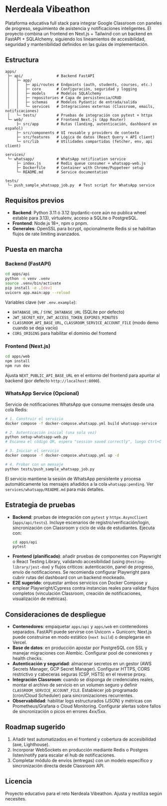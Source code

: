 # Nerdeala Vibeathon

Plataforma educativa full stack para integrar Google Classroom con paneles de progreso, seguimiento de asistencia y notificaciones inteligentes. El proyecto combina un frontend en Next.js + Tailwind con un backend en FastAPI + SQLAlchemy, siguiendo los lineamientos de accesibilidad, seguridad y mantenibilidad definidos en las guías de implementación.

## Estructura

```
apps/
 ├─ api/               # Backend FastAPI
 │   ├─ app/
 │   │   ├─ api/routes # Endpoints (auth, students, courses, etc.)
 │   │   ├─ core       # Configuración, seguridad y logging
 │   │   ├─ models     # Modelos SQLAlchemy
 │   │   ├─ repositories # Capa de persistencia/CRUD
 │   │   ├─ schemas    # Modelos Pydantic de entrada/salida
 │   │   └─ services   # Integraciones externas (Classroom, emails, notificaciones)
 │   └─ tests/         # Pruebas de integración con pytest + httpx
 └─ web/               # Frontend Next.js (App Router)
     ├─ src/app        # Rutas (landing, autenticación, dashboard en español)
     ├─ src/components # UI reusable y providers de contexto
     ├─ src/features   # Lógica de datos (React Query + API client)
     └─ src/lib        # Utilidades compartidas (fetcher, env, api client)

services/
 └─ whatsapp/          # WhatsApp notification service
     ├─ index.js       # Redis queue consumer + whatsapp-web.js
     ├─ Dockerfile     # Container with Chrome/Puppeteer setup
     └─ README.md      # Service documentation

tests/
 └─ push_sample_whatsapp_job.py  # Test script for WhatsApp service
```

## Requisitos previos

- **Backend**: Python 3.11 ó 3.12 (pydantic-core aún no publica wheel estable para 3.13), virtualenv, acceso a SQLite o PostgreSQL.
- **Frontend**: Node.js 18+, npm o pnpm.
- **Generales**: OpenSSL para bcrypt, opcionalmente Redis si se habilitan flujos de rate limiting avanzados.

## Puesta en marcha

### Backend (FastAPI)

```bash
cd apps/api
python -m venv .venv
source .venv/bin/activate
pip install -e .[dev]
uvicorn app.main:app --reload
```

Variables clave (ver `.env.example`):

- `DATABASE_URL` / `SYNC_DATABASE_URL` (SQLite por defecto)  
- `JWT_SECRET_KEY`, `JWT_ACCESS_TOKEN_EXPIRES_MINUTES`  
- `CLASSROOM_API_BASE_URL`, `CLASSROOM_SERVICE_ACCOUNT_FILE` (modo demo cuando se deja vacío)  
- `CORS_ORIGINS` para habilitar el dominio del frontend  

### Frontend (Next.js)

```bash
cd apps/web
npm install
npm run dev
```

Ajusta `NEXT_PUBLIC_API_BASE_URL` en el entorno del frontend para apuntar al backend (por defecto `http://localhost:8000`).

### WhatsApp Service (Opcional)

Servicio de notificaciones WhatsApp que consume mensajes desde una cola Redis:

```bash
# 1. Construir el servicio
docker compose -f docker-compose.whatsapp.yml build whatsapp-service

# 2. Autenticación inicial (una sola vez)
python setup-whatsapp-web.py
# Escanea el código QR, espera "session saved correctly", luego Ctrl+C

# 3. Iniciar el servicio
docker compose -f docker-compose.whatsapp.yml up -d

# 4. Probar con un mensaje
python tests/push_sample_whatsapp_job.py
```

El servicio mantiene la sesión de WhatsApp persistente y procesa automáticamente los mensajes añadidos a la cola `whatsapp:pending`. Ver `services/whatsapp/README.md` para más detalles.

## Estrategia de pruebas

- **Backend**: pruebas de integración con `pytest` y `httpx.AsyncClient` (`apps/api/tests`). Incluye escenarios de registro/verificación/login, sincronización con Classroom y ciclo de vida de estudiantes. Ejecuta con:
  ```bash
  cd apps/api
  pytest
  ```
- **Frontend (planificado)**: añadir pruebas de componentes con Playwright o React Testing Library, validando accesibilidad (using `@testing-library/jest-dom`) y flujos críticos: autenticación, panel de progreso, envío de notificaciones. Se recomienda configurar Playwright para cubrir rutas del dashboard con un backend mockeado.
- **E2E sugerido**: orquestar ambos servicios con Docker Compose y emplear Playwright/Cypress contra instancias reales para validar flujos completos (vinculación Classroom, creación de notificaciones, visualización de métricas).

## Consideraciones de despliegue

- **Contenedores**: empaquetar `apps/api` y `apps/web` en contenedores separados. FastAPI puede servirse con Uvicorn + Gunicorn; Next.js puede construirse en modo estático (`next build`) o desplegarse en Vercel.
- **Base de datos**: en producción apostar por PostgreSQL con SSL y manejar migraciones con Alembic. Configurar pool de conexiones y health checks.
- **Autenticación y seguridad**: almacenar secretos en un gestor (AWS Secrets Manager, GCP Secret Manager). Configurar HTTPS, CORS restrictivo y cabeceras seguras (CSP, HSTS) en el reverse proxy.
- **Integración Classroom**: cuando se disponga de credenciales reales, montar el archivo de servicio en un volumen seguro y definir `CLASSROOM_SERVICE_ACCOUNT_FILE`. Establecer job programado (cron/Cloud Scheduler) para sincronizaciones recurrentes.
- **Observabilidad**: habilitar logs estructurados (JSON) y métricas con Prometheus/Grafana o Cloud Monitoring. Configurar alertas sobre fallos de sincronización o picos en errores 4xx/5xx.

## Roadmap sugerido

1. Añadir test automatizados en el frontend y cobertura de accesibilidad (axe, Lighthouse).  
2. Incorporar WebSockets en producción mediante Redis o Postgres listen/notify para escalar el hub de notificaciones.  
3. Completar módulo de envíos (entregas) con un modelo específico y sincronización directa desde Classroom API.

## Licencia

Proyecto educativo para el reto Nerdeala Vibeathon. Ajusta y reutiliza según necesites.
